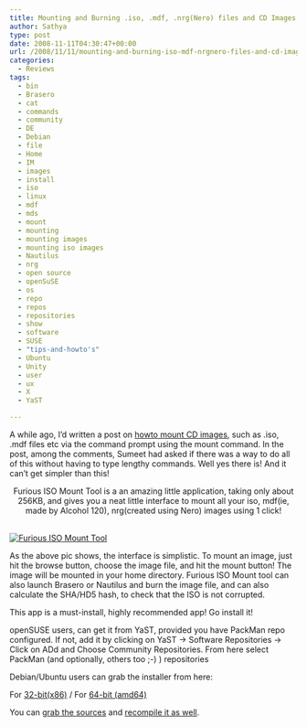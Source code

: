 ```yaml
---
title: Mounting and Burning .iso, .mdf, .nrg(Nero) files and CD Images in Linux in 1-click
author: Sathya
type: post
date: 2008-11-11T04:30:47+00:00
url: /2008/11/11/mounting-and-burning-iso-mdf-nrgnero-files-and-cd-images-in-linux-in-1-click/
categories:
  - Reviews
tags:
  - bin
  - Brasero
  - cat
  - commands
  - community
  - DE
  - Debian
  - file
  - Home
  - IM
  - images
  - install
  - iso
  - linux
  - mdf
  - mds
  - mount
  - mounting
  - mounting images
  - mounting iso images
  - Nautilus
  - nrg
  - open source
  - openSuSE
  - os
  - repo
  - repos
  - repositories
  - show
  - software
  - SUSE
  - "tips-and-howto's"
  - Ubuntu
  - Unity
  - user
  - ux
  - X
  - YaST

---
```

A while ago, I&#8217;d written a post on [howto mount CD images][1], such as .iso, .mdf files etc via the command prompt using the mount command. In the post, among the comments, Sumeet had asked if there was a way to do all of this without having to type lengthy commands. Well yes there is! And it can&#8217;t get simpler than this!

<p style="text-align: center;">
  <!--more-->Furious ISO Mount Tool is a an amazing little application, taking only about 256KB, and gives you a neat little interface to mount all your iso, mdf(ie, made by Alcohol 120), nrg(created using Nero) images using 1 click!
  
  <br /> <a href="https://www.flickr.com/photos/sathyabhat/3019351633/"><img class="aligncenter" src="https://farm4.static.flickr.com/3005/3019351633_6396ab88db_m.jpg" alt="Furious ISO Mount Tool" /></a>
</p>

As the above pic shows, the interface is simplistic. To mount an image, just hit the browse button, choose the image file, and hit the mount button! The image will be mounted in your home directory. Furious ISO Mount tool can also launch Brasero or Nautilus and burn the image file, and can also calculate the SHA/HD5 hash, to check that the ISO is not corrupted.
  
This app is a must-install, highly recommended app! Go install it!
  
openSUSE users, can get it from YaST, provided you have PackMan repo configured. If not, add it by clicking on YaST -> Software Repositories -> Click on ADd and Choose Community Repositories. From here select PackMan (and optionally, others too ;-) ) repositories

Debian/Ubuntu users can grab the installer from here:
  
For [32-bit(x86)][2] / For [64-bit (amd64)][3]

You can [grab the sources][4] and [recompile it as well][5].

 [1]: https://sathyasays.com/2007/12/15/mounting-iso-and-mdsmdf-files-in-linux/
 [2]: https://www.marcus-furius.com/files/FuriusIsoMount/furiusisomount_0.9.0.2-1_i386.deb
 [3]: https://www.marcus-furius.com/files/FuriusIsoMount/furiusisomount_0.9.0.2-1_amd64.deb
 [4]: https://www.marcus-furius.com/files/FuriusIsoMount/furiusisomount-0.9.0.2.tar.gz
 [5]: https://sathyasays.com/2008/07/24/how-to-compile-a-program-from-source-code-installing-from-source/
